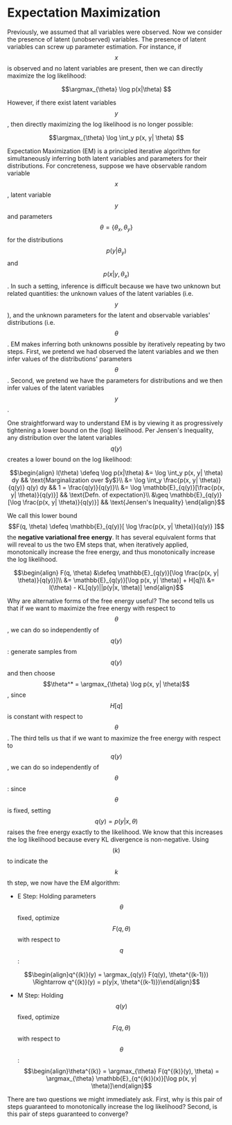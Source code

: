# Expectation Maximization

$$\DeclareMathOperator*{\argmax}{argmax}$$
$$\DeclareMathOperator{\defeq}{\stackrel{def}{=}}$$

Previously, we assumed that all variables were observed. Now we consider the presence
of latent (unobserved) variables. The presence of latent variables can screw up
parameter estimation. For instance, if $$x$$ is observed and no latent variables are present,
then we can directly maximize the log likelihood:

$$\argmax_{\theta} \log p(x|\theta) $$

However, if there exist latent variables $$y$$, then directly maximizing the log likelihood
is no longer possible:

$$\argmax_{\theta} \log \int_y p(x, y| \theta) $$


Expectation Maximization (EM) is a principled iterative algorithm for simultaneously
inferring both latent variables and parameters for their distributions.
For concreteness, suppose we have observable random variable $$x$$, latent variable
$$y$$ and parameters $$\theta = \{\theta_x, \theta_y\}$$ for the distributions $$p(y| \theta_y)$$
and $$p(x|y, \theta_x)$$. In such a setting, inference is difficult because we have
two unknown but related quantities: the unknown values of the latent variables (i.e. $$y$$),
and the unknown parameters for the latent and observable variables' distributions (i.e.
$$\theta$$. EM makes inferring both unknowns possible by iteratively repeating
by two steps. First, we pretend we had observed the latent variables and we then
infer values of the distributions' parameters $$\theta$$. Second, we pretend
we have the parameters for distributions and we then infer values of the latent variables $$y$$.



One straightforward way to understand EM is by viewing it as progressively
tightening a lower bound on the (log) likelihood. Per Jensen's Inequality, 
any distribution over the latent variables $$q(y)$$ creates a lower bound on the log likelihood:

$$\begin{align}
l(\theta) \defeq \log p(x|\theta)
&= \log \int_y p(x, y| \theta) dy && \text{Marginalization over $y$}\\
&= \log \int_y \frac{p(x, y| \theta)}{q(y)} q(y) dy && 1 = \frac{q(y)}{q(y)}\\
&= \log \mathbb{E}_{q(y)}[\frac{p(x, y| \theta)}{q(y)}] && \text{Defn. of expectation}\\
&\geq \mathbb{E}_{q(y)}[\log \frac{p(x, y| \theta)}{q(y)}] && \text{Jensen's Inequality}
\end{align}$$



We call this lower bound $$F(q, \theta) \defeq \mathbb{E}_{q(y)}[ \log \frac{p(x, y| \theta)}{q(y)} ]$$
the __negative variational free energy__. It has several equivalent forms that will reveal to us
the two EM steps that, when iteratively applied, monotonically increase the free energy,
and thus monotonically increase the log likelihood.

$$\begin{align}
F(q, \theta) &\defeq \mathbb{E}_{q(y)}[\log \frac{p(x, y| \theta)}{q(y)}]\\
&= \mathbb{E}_{q(y)}[\log p(x, y| \theta)] + H[q]\\
&= l(\theta) - KL[q(y)||p(y|x, \theta)]
\end{align}$$



Why are alternative forms of the free energy useful? The second tells us that if we want
to maximize the free energy with respect to $$\theta$$, we can do so independently of
$$q(y)$$: generate samples from $$q(y)$$ and then choose $$\theta^* = \argmax_{\theta}
\log p(x, y| \theta)$$, since $$H[q]$$ is constant with respect to $$\theta$$. The third
tells us that if we want to maximize the free energy with respect to $$q(y)$$, we can
do so independently of $$\theta$$: since $$\theta$$ is fixed, setting $$q(y) = p(y|x, \theta)$$
raises the free energy exactly to the likelihood. We know that this increases the
log likelihood because every KL divergence is non-negative. Using $$(k)$$ to indicate the
$$k$$th step, we now have the EM algorithm:

- E Step: Holding parameters $$\theta$$ fixed, optimize $$F(q, \theta)$$ with respect
to $$q$$:

$$\begin{align}q^{(k)}(y) = \argmax_{q(y)} F(q(y), \theta^{(k-1)}) \Rightarrow
q^{(k)}(y) = p(y|x, \theta^{(k-1)})\end{align}$$

- M Step: Holding $$q(y)$$ fixed, optimize $$F(q, \theta)$$ with respect to $$\theta$$:
$$\begin{align}\theta^{(k)} = \argmax_{\theta} F(q^{(k)}(y), \theta) =
\argmax_{\theta} \mathbb{E}_{q^{(k)}(x)}[\log p(x, y| \theta)]\end{align}$$
  
There are two questions we might immediately ask. First, why is this pair of steps
guaranteed to monotonically increase the log likelihood? Second, is this pair of
steps guaranteed to converge?



